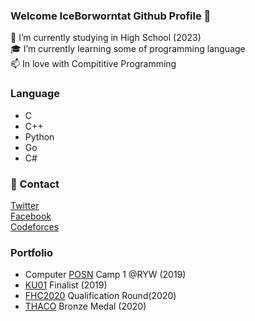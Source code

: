 ### Welcome IceBorworntat Github Profile 👋
 
 🏫 I’m currently studying in High School (2023)<br>
 🎓 I’m currently learning some of programming language <br>
 📫 In love with Compititive Programming<br>
### Language
 - C
 - C++
 - Python
 - Go
 - C#
### 🎫 Contact
 [Twitter](https://twitter.com/_ibwt)<br> 
 [Facebook](https://www.facebook.com/Borworntat.D)<br>
 [Codeforces](https://codeforces.com/profile/IceBorworntat)<br>
### Portfolio
 - Computer [POSN](https://posn.or.th) Camp 1 @RYW (2019)
 - [KU01](https://ku01.org) Finalist (2019)
 - [FHC2020](https://www.facebook.com/codingcompetitions/hacker-cup/) Qualification Round(2020)
 - [THACO](https://thaco.tech) Bronze Medal (2020)
<!--
**MasterIceZ/MasterIceZ** is a ✨ _special_ ✨ repository because its `README.md` (this file) appears on your GitHub profile.

Here are some ideas to get you started:

- 🔭 I’m currently working on ...
- 🌱 I’m currently learning ...
- 👯 I’m looking to collaborate on ...
- 🤔 I’m looking for help with ...
- 💬 Ask me about ...
- 📫 How to reach me: ...
- 😄 Pronouns: ...
- ⚡ Fun fact: ...
-->
